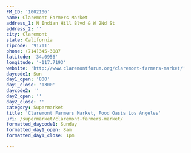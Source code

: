 ```yaml
---
FM_ID: '1002106'
name: Claremont Farmers Market
address_1: N Indian Hill Blvd & W 2Nd St
address_2: ''
city: Claremont
state: California
zipcode: '91711'
phone: (714)345-3087
latitude: '34.0956'
longitude: '-117.7193'
website: 'http://www.claremontforum.org/claremont-farmers-market/'
daycode1: Sun
day1_open: '800'
day1_close: '1300'
daycode2: ''
day2_open: ''
day2_close: ''
category: Supermarket
title: 'Claremont Farmers Market, Food Oasis Los Angeles'
uri: /supermarket/claremont-farmers-market/
formatted_daycode1: Sunday
formatted_day1_open: 8am
formatted_day1_close: 1pm

---
```


